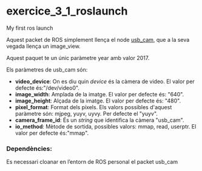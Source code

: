 # exercice_3_1_roslaunch
My first ros launch

Aquest packet de ROS simplement llença el node [usb_cam](https://github.com/ros-drivers/usb_cam), que a la seva vegada llença un image_view.

Aquest paquet te un únic paràmetre year amb valor 2017.

Els paràmetres de usb_cam són:

- **video_device**: On es diu quin *device* és la càmera de video. El valor per defecte és:"/dev/video0".
- **image_width**: Amplada de la imatge. El valor per defecte és: "640".
- **image_height**: Alçada de la imatge. El valor per defecte és: "480".
- **pixel_format**: Format dels píxels. Els valors possibles d'aquest paràmetre són: mjpeg, yuyv, uyvy. Per defecte el "yuyv".
- **camera_frame_id**: És un *string* que identifica la càmera "usb_cam".
- **io_method**: Mètode de sortida, possibles valors: mmap, read, userptr. El valor per defecte és:"mmap".

### Dependències:
Es necessari cloanar en l’entorn de ROS personal el packet usb_cam
